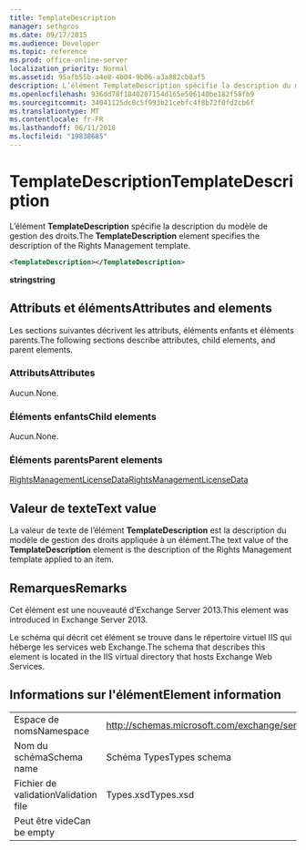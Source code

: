 ```yaml
---
title: TemplateDescription
manager: sethgros
ms.date: 09/17/2015
ms.audience: Developer
ms.topic: reference
ms.prod: office-online-server
localization_priority: Normal
ms.assetid: 95afb55b-a4e8-4b04-9b06-a3a882cb8af5
description: L’élément TemplateDescription spécifie la description du modèle de gestion des droits.
ms.openlocfilehash: 936dd78f1840207154d165e506140be182f58fb9
ms.sourcegitcommit: 34041125dc8c5f993b21cebfc4f8b72f0fd2cb6f
ms.translationtype: MT
ms.contentlocale: fr-FR
ms.lasthandoff: 06/11/2018
ms.locfileid: "19838685"
---
```

# <a name="templatedescription"></a><span data-ttu-id="77794-103">TemplateDescription</span><span class="sxs-lookup"><span data-stu-id="77794-103">TemplateDescription</span></span>

<span data-ttu-id="77794-104">L’élément **TemplateDescription** spécifie la description du modèle de gestion des droits.</span><span class="sxs-lookup"><span data-stu-id="77794-104">The **TemplateDescription** element specifies the description of the Rights Management template.</span></span> 
  
```XML
<TemplateDescription></TemplateDescription>
```

 <span data-ttu-id="77794-105">**string**</span><span class="sxs-lookup"><span data-stu-id="77794-105">**string**</span></span>
## <a name="attributes-and-elements"></a><span data-ttu-id="77794-106">Attributs et éléments</span><span class="sxs-lookup"><span data-stu-id="77794-106">Attributes and elements</span></span>

<span data-ttu-id="77794-107">Les sections suivantes décrivent les attributs, éléments enfants et éléments parents.</span><span class="sxs-lookup"><span data-stu-id="77794-107">The following sections describe attributes, child elements, and parent elements.</span></span>
  
### <a name="attributes"></a><span data-ttu-id="77794-108">Attributs</span><span class="sxs-lookup"><span data-stu-id="77794-108">Attributes</span></span>

<span data-ttu-id="77794-109">Aucun.</span><span class="sxs-lookup"><span data-stu-id="77794-109">None.</span></span>
  
### <a name="child-elements"></a><span data-ttu-id="77794-110">Éléments enfants</span><span class="sxs-lookup"><span data-stu-id="77794-110">Child elements</span></span>

<span data-ttu-id="77794-111">Aucun.</span><span class="sxs-lookup"><span data-stu-id="77794-111">None.</span></span>
  
### <a name="parent-elements"></a><span data-ttu-id="77794-112">Éléments parents</span><span class="sxs-lookup"><span data-stu-id="77794-112">Parent elements</span></span>

[<span data-ttu-id="77794-113">RightsManagementLicenseData</span><span class="sxs-lookup"><span data-stu-id="77794-113">RightsManagementLicenseData</span></span>](rightsmanagementlicensedata.md)
  
## <a name="text-value"></a><span data-ttu-id="77794-114">Valeur de texte</span><span class="sxs-lookup"><span data-stu-id="77794-114">Text value</span></span>

<span data-ttu-id="77794-115">La valeur de texte de l’élément **TemplateDescription** est la description du modèle de gestion des droits appliquée à un élément.</span><span class="sxs-lookup"><span data-stu-id="77794-115">The text value of the **TemplateDescription** element is the description of the Rights Management template applied to an item.</span></span> 
  
## <a name="remarks"></a><span data-ttu-id="77794-116">Remarques</span><span class="sxs-lookup"><span data-stu-id="77794-116">Remarks</span></span>

<span data-ttu-id="77794-117">Cet élément est une nouveauté d'Exchange Server 2013.</span><span class="sxs-lookup"><span data-stu-id="77794-117">This element was introduced in Exchange Server 2013.</span></span>
  
<span data-ttu-id="77794-118">Le schéma qui décrit cet élément se trouve dans le répertoire virtuel IIS qui héberge les services web Exchange.</span><span class="sxs-lookup"><span data-stu-id="77794-118">The schema that describes this element is located in the IIS virtual directory that hosts Exchange Web Services.</span></span>
  
## <a name="element-information"></a><span data-ttu-id="77794-119">Informations sur l'élément</span><span class="sxs-lookup"><span data-stu-id="77794-119">Element information</span></span>

|||
|:-----|:-----|
|<span data-ttu-id="77794-120">Espace de noms</span><span class="sxs-lookup"><span data-stu-id="77794-120">Namespace</span></span>  <br/> |http://schemas.microsoft.com/exchange/services/2006/types  <br/> |
|<span data-ttu-id="77794-121">Nom du schéma</span><span class="sxs-lookup"><span data-stu-id="77794-121">Schema name</span></span>  <br/> |<span data-ttu-id="77794-122">Schéma Types</span><span class="sxs-lookup"><span data-stu-id="77794-122">Types schema</span></span>  <br/> |
|<span data-ttu-id="77794-123">Fichier de validation</span><span class="sxs-lookup"><span data-stu-id="77794-123">Validation file</span></span>  <br/> |<span data-ttu-id="77794-124">Types.xsd</span><span class="sxs-lookup"><span data-stu-id="77794-124">Types.xsd</span></span>  <br/> |
|<span data-ttu-id="77794-125">Peut être vide</span><span class="sxs-lookup"><span data-stu-id="77794-125">Can be empty</span></span>  <br/> ||
   

